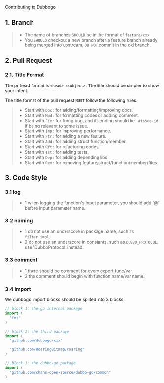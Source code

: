 Contributing to Dubbogo

## 1. Branch

  >- The name of branches `SHOULD` be in the format of `feature/xxx`.
  >- You `SHOULD` checkout a new branch after a feature branch already being merged into upstream, `DO NOT` commit in the old branch.

## 2. Pull Request

### 2.1. Title Format

The pr head format is `<head> <subject>`. The title should be simpler to show your intent.

The title format of the pull request `MUST` follow the following rules:

  >- Start with `Doc:` for adding/formatting/improving docs.
  >- Start with `Mod:` for formatting codes or adding comment.
  >- Start with `Fix:` for fixing bug, and its ending should be ` #issue-id` if being relevant to some issue.
  >- Start with `Imp:` for improving performance.
  >- Start with `Ftr:` for adding a new feature.
  >- Start with `Add:` for adding struct function/member.
  >- Start with `Rft:` for refactoring codes.
  >- Start with `Tst:` for adding tests.
  >- Start with `Dep:` for adding depending libs.
  >- Start with `Rem:` for removing feature/struct/function/member/files.

## 3. Code Style

### 3.1 log

>- 1 when logging the function's input parameter, you should add '@' before input parameter name.

### 3.2 naming

>- 1 do not use an underscore in package name, such as `filter_impl`.
>- 2 do not use an underscore in constants, such as `DUBBO_PROTOCOL`. use 'DubboProtocol' instead.

### 3.3 comment

>- 1 there should be comment for every export func/var.
>- 2 the comment should begin with function name/var name.

### 3.4 import

We dubbogo import blocks should be splited into 3 blocks.

```Go
// block 1: the go internal package
import (
  "fmt"
)

// block 2: the third package
import (
  "github.com/dubbogo/xxx"

  "github.com/RoaringBitmap/roaring"
)

// block 3: the dubbo-go package
import (
  "github.com/chans-open-source/dubbo-go/common"
)
```
